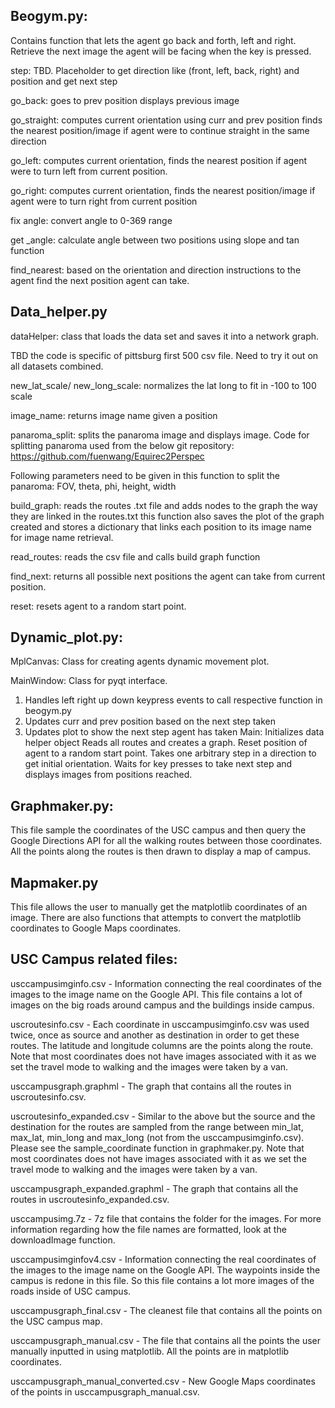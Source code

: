 Beogym.py:
--------------------------------------------
Contains function that lets the agent go back and forth, left and right. Retrieve the next image the agent will be facing when the key is pressed.

step: 
TBD. Placeholder to get direction like (front, left, back, right) and position and get next step

go_back:
goes to prev position
displays previous image


go_straight:
computes current orientation using curr and prev position
finds the nearest position/image if agent were to continue straight in the same direction

go_left:
computes current orientation, finds the nearest position if agent were to turn left from current position.

go_right:
computes current orientation, finds the nearest position/image if agent were to turn right from current position

fix angle:
convert angle to 0-369 range

get _angle:
calculate angle between two positions using slope and tan function 



find_nearest:
based on the orientation and direction instructions to the agent find the next position agent can take.

Data_helper.py
--------------------------------------------

dataHelper:
class that loads the data set and saves it into a network graph.

TBD the code is specific of pittsburg first 500 csv file. Need to try it out on all datasets combined.

new_lat_scale/ new_long_scale:
normalizes the lat long to fit in -100 to 100 scale

image_name:
returns image name given a position

panaroma_split:
splits the panaroma image and displays image. 
Code for splitting panaroma used from the below git repository:
https://github.com/fuenwang/Equirec2Perspec

Following parameters need to be given in this function to split the panaroma:
FOV, theta, phi, height, width

build_graph:
reads the routes .txt file and adds nodes to the graph the way they are linked in the routes.txt
this function also saves the plot of the graph created 
and stores a dictionary that links each position to its image name for image name retrieval.

read_routes:
 reads the csv file and calls build graph function

find_next:
returns all possible next positions the agent can take from current position.

reset:
resets agent to a random start point.



Dynamic_plot.py:
--------------------------------------------

MplCanvas:
Class for creating agents dynamic movement plot.

MainWindow:
Class for pyqt interface.
1.	Handles left right up down keypress events to call respective function in beogym.py
2.	Updates curr and prev position based on the next step taken
3.	Updates plot to show the next step agent has taken
Main:
Initializes data helper object 
Reads all routes and creates a graph.
Reset position of agent to a random start point.
Takes one arbitrary step in a direction to get initial orientation.
Waits for key presses to take next step and displays images from positions reached.


Graphmaker.py:
--------------------------------------------

This file sample the coordinates of the USC campus and then query the Google Directions API for all the walking routes between those coordinates. All the points along the routes is then drawn to display a map of campus.

Mapmaker.py
--------------------------------------------

This file allows the user to manually get the matplotlib coordinates of an image. There are also functions that attempts to convert the matplotlib coordinates to Google Maps coordinates.

**USC Campus related files:**
--------------------------------------------

usccampusimginfo.csv - Information connecting the real coordinates of the images to the image name on the Google API. This file contains a lot of images on the big roads around campus and the buildings inside campus.

uscroutesinfo.csv - Each coordinate in usccampusimginfo.csv was used twice, once as source and another as destination in order to get these routes. The latitude and longitude columns are the points along the route. Note that most coordinates does not have images associated with it as we set the travel mode to walking and the images were taken by a van.

usccampusgraph.graphml - The graph that contains all the routes in uscroutesinfo.csv.

uscroutesinfo_expanded.csv - Similar to the above but the source and the destination for the routes are sampled from the range between min_lat, max_lat, min_long and max_long (not from the usccampusimginfo.csv). Please see the sample_coordinate function in graphmaker.py. Note that most coordinates does not have images associated with it as we set the travel mode to walking and the images were taken by a van.

usccampusgraph_expanded.graphml - The graph that contains all the routes in uscroutesinfo_expanded.csv. 

usccampusimg.7z - 7z file that contains the folder for the images. For more information regarding how the file names are formatted, look at the downloadImage function.

usccampusimginfov4.csv - Information connecting the real coordinates of the images to the image name on the Google API. The waypoints inside the campus is redone in this file. So this file contains a lot more images of the roads inside of USC campus.

usccampusgraph_final.csv - The cleanest file that contains all the points on the USC campus map.

usccampusgraph_manual.csv - The file that contains all the points the user manually inputted in using matplotlib. All the points are in matplotlib coordinates.

usccampusgraph_manual_converted.csv - New Google Maps coordinates of the points in usccampusgraph_manual.csv.











